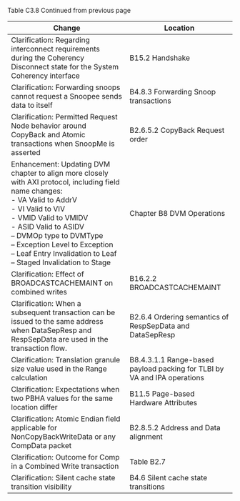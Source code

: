 Table C3.8 Continued from previous page

| Change                                                                                                                                                                                                                                                                                                                                                            | Location                                                                 |
|-------------------------------------------------------------------------------------------------------------------------------------------------------------------------------------------------------------------------------------------------------------------------------------------------------------------------------------------------------------------|--------------------------------------------------------------------------|
| Clarification: Regarding interconnect requirements during the Coherency Disconnect state for the System Coherency interface                                                                                                                                                                                                                                       | B15.2 Handshake                                                          |
| Clarification: Forwarding snoops cannot request a Snoopee sends data to itself                                                                                                                                                                                                                                                                                    | B4.8.3 Forwarding Snoop transactions                                     |
| Clarification: Permitted Request Node behavior around CopyBack and Atomic transactions when SnoopMe is asserted                                                                                                                                                                                                                                                   | B2.6.5.2 CopyBack Request order                                          |
| Enhancement: Updating DVM chapter to align more closely with AXI protocol, including field name changes: </br> - VA Valid to AddrV </br> - VI Valid to VIV </br> - VMID Valid to VMIDV </br> - ASID Valid to ASIDV </br>– DVMOp type to DVMType </br> – Exception Level to Exception </br> – Leaf Entry Invalidation to Leaf </br> – Staged Invalidation to Stage | Chapter B8 DVM Operations                                                |
| Clarification: Effect of BROADCASTCACHEMAINT on combined writes                                                                                                                                                                                                                                                                                                   | B16.2.2 BROADCASTCACHEMAINT                                              |
| Clarification: When a subsequent transaction can be issued to the same address when DataSepResp and RespSepData are used in the transaction flow.                                                                                                                                                                                                                 | B2.6.4 Ordering semantics of RespSepData and DataSepResp                 |
| Clarification: Translation granule size value used in the Range calculation                                                                                                                                                                                                                                                                                       | B8.4.3.1.1 Range-based payload packing for TLBI by VA and IPA operations |
| Clarification: Expectations when two PBHA values for the same location differ                                                                                                                                                                                                                                                                                     | B11.5 Page-based Hardware Attributes                                     |
| Clarification: Atomic Endian field applicable for NonCopyBackWriteData or any CompData packet                                                                                                                                                                                                                                                                     | B2.8.5.2 Address and Data alignment                                      |
| Clarification: Outcome for Comp in a Combined Write transaction                                                                                                                                                                                                                                                                                                   | Table B2.7                                                               |
| Clarification: Silent cache state transition visibility                                                                                                                                                                                                                                                                                                           | B4.6 Silent cache state transitions                                      |

